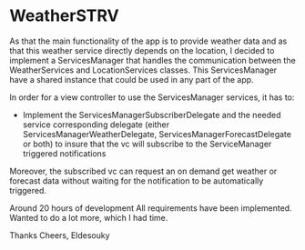 # WeatherSTRV #

As that the main functionality of the app is to provide weather data and as that this weather service directly depends on the location, I decided to implement a ServicesManager that handles the communication between the WeatherServices and LocationServices classes. This ServicesManager have a shared instance that could be used in any part of the app.

In order for a view controller to use the ServicesManager services, it has to:
- Implement the ServicesManagerSubscriberDelegate and the needed service corresponding delegate (either ServicesManagerWeatherDelegate, ServicesManagerForecastDelegate or both)  to insure that the vc will subscribe to the ServiceManager triggered notifications

Moreover, the subscribed vc can request an on demand get weather or forecast data without waiting for the notification to be automatically triggered.


Around 20 hours of development
All requirements have been implemented. Wanted to do a lot more, which I had time.

Thanks
Cheers,
Eldesouky